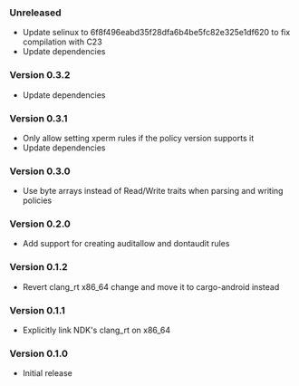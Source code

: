 ### Unreleased

* Update selinux to 6f8f496eabd35f28dfa6b4be5fc82e325e1df620 to fix compilation with C23
* Update dependencies

### Version 0.3.2

* Update dependencies

### Version 0.3.1

* Only allow setting xperm rules if the policy version supports it
* Update dependencies

### Version 0.3.0

* Use byte arrays instead of Read/Write traits when parsing and writing policies

### Version 0.2.0

* Add support for creating auditallow and dontaudit rules

### Version 0.1.2

* Revert clang_rt x86_64 change and move it to cargo-android instead

### Version 0.1.1

* Explicitly link NDK's clang_rt on x86_64

### Version 0.1.0

* Initial release
